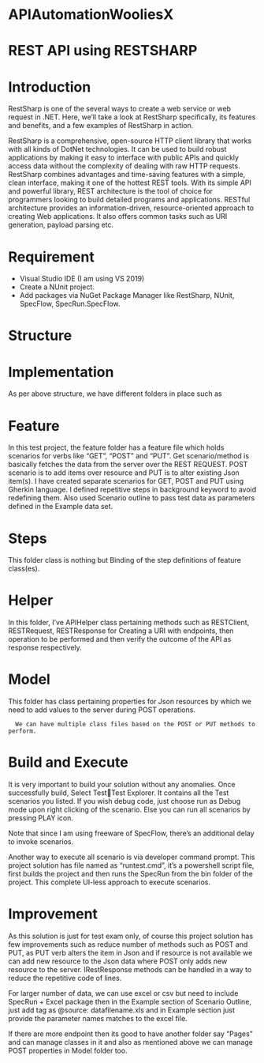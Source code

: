 # APIAutomationWooliesX

# REST API using RESTSHARP

# Introduction
RestSharp is one of the several ways to create a web service or web request in .NET. Here, we’ll take a look at RestSharp specifically, its features and benefits, and a few examples of RestSharp in action.

RestSharp is a comprehensive, open-source HTTP client library that works with all kinds of DotNet technologies.  It can be used to build robust applications by making it easy to interface with public APIs and quickly access data without the complexity of dealing with raw HTTP requests. RestSharp combines advantages and time-saving features with a simple, clean interface, making it one of the hottest REST tools.
With its simple API and powerful library, REST architecture is the tool of choice for programmers looking to build detailed programs and applications. RESTful architecture provides an information-driven, resource-oriented approach to creating Web applications. It also offers common tasks such as URI generation, payload parsing etc.

# Requirement 
-	Visual Studio IDE (I am using VS 2019)
-	Create a NUnit project.
-	Add packages via NuGet Package Manager like RestSharp, NUnit, SpecFlow, SpecRun.SpecFlow.

# Structure
 
 
 
# Implementation
As per above structure, we have different folders in place such as 

# Feature
In this test project, the feature folder has a feature file which holds scenarios for verbs like “GET”, “POST” and “PUT”. Get scenario/method is basically fetches the data from the server over the REST REQUEST. POST scenario is to add items over resource and PUT is to alter existing Json item(s).
I have created separate scenarios for GET, POST and PUT using Gherkin language. I defined repetitive steps in background keyword to avoid redefining them. Also used Scenario outline to pass test data as parameters defined in the Example data set.

# Steps
This folder class is nothing but Binding of the step definitions of feature class(es).

# Helper
In this folder, I’ve APIHelper class pertaining methods such as RESTClient, RESTRequest, RESTResponse for Creating a URI with endpoints, then operation to be performed and then verify the outcome of the API as response respectively.

# Model
This folder has class pertaining properties for Json resources by which we need to add values to the server during POST operations. 

      We can have multiple class files based on the POST or PUT methods to perform.

# Build and Execute

It is very important to build your solution without any anomalies. Once successfully build, Select TestTest Explorer. It contains all the Test scenarios you listed. If you wish debug code, just choose run as Debug mode upon right clicking of the scenario. Else you can run all scenarios by pressing PLAY icon.

Note that since I am using freeware of SpecFlow, there’s an additional delay to invoke scenarios.

Another way to execute all scenario is via developer command prompt. This project solution has file named as “runtest.cmd”, it’s a powershell script file, first builds the project and then runs the SpecRun from the bin folder of the project. This complete UI-less approach to execute scenarios.

# Improvement
As this solution is just for test exam only, of course this project solution has few improvements such as reduce number of methods such as POST and PUT, as PUT verb alters the item in Json and if resource is not available we can add new resource to the Json data where POST only adds new resource to the server. 
IRestResponse methods can be handled in a way to reduce the repetitive code of lines.

For larger number of data, we can use excel or csv but need to include SpecRun + Excel package then in the Example section of Scenario Outline, just add tag as @source: datafilename.xls and in Example section just provide the parameter names matches to the excel file.

If there are more endpoint then its good to have another folder say “Pages” and can manage classes in it and also as mentioned above we can manage POST properties in Model folder too. 

